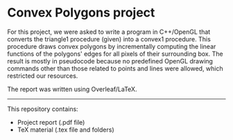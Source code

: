 # Convex Polygons project

For this project, we were asked to write a program in C++/OpenGL that converts the triangle1 procedure (given) into a convex1 procedure.
This procedure draws convex polygons by incrementally computing the linear functions of the polygons' edges for all pixels of their surrounding box.
The result is mostly in pseudocode because no predefined OpenGL drawing commands other than those related to points and lines were allowed, which restricted our resources.

The report was written using Overleaf/LaTeX.

---

This repository contains:
- Project report (.pdf file)
- TeX material (.tex file and folders)

